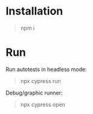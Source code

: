 # Installation
>npm i

# Run
Run autotests in headless mode:
>npx cypress run

Debug/graphic runner:
>npx cypress open